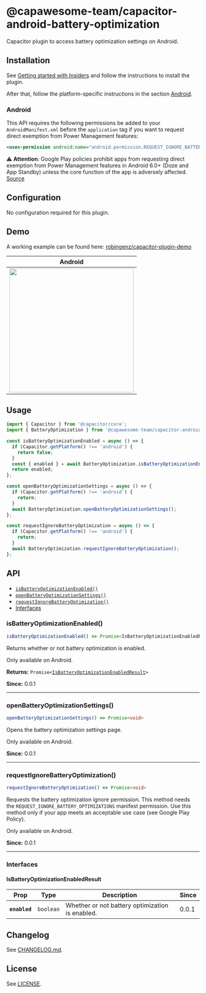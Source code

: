 # @capawesome-team/capacitor-android-battery-optimization

Capacitor plugin to access battery optimization settings on Android. 

## Installation

See [Getting started with Insiders](https://capawesome.io/insiders/getting-started/?plugin=capacitor-android-battery-optimization) and follow the instructions to install the plugin.

After that, follow the platform-specific instructions in the section [Android](#android).

### Android

This API requires the following permissions be added to your `AndroidManifest.xml` before the `application` tag if you want to request direct exemption from Power Management features:

```xml
<uses-permission android:name="android.permission.REQUEST_IGNORE_BATTERY_OPTIMIZATIONS" />
```

⚠️ **Attention**: Google Play policies prohibit apps from requesting direct exemption from Power Management features in Android 6.0+ (Doze and App Standby) unless the core function of the app is adversely affected. [Source](https://developer.android.com/training/monitoring-device-state/doze-standby.html#support_for_other_use_cases)

## Configuration

No configuration required for this plugin.

## Demo

A working example can be found here: [robingenz/capacitor-plugin-demo](https://github.com/robingenz/capacitor-plugin-demo)

| Android                                                                                                                         |
| ------------------------------------------------------------------------------------------------------------------------------- |
| <img src="https://user-images.githubusercontent.com/13857929/188197064-c042a970-f555-40b8-a19d-d05fc2443b5a.gif" width="324" /> |

## Usage

```typescript
import { Capacitor } from '@capacitor/core';
import { BatteryOptimization } from '@capawesome-team/capacitor-android-battery-optimization';

const isBatteryOptimizationEnabled = async () => {
  if (Capacitor.getPlatform() !== 'android') {
    return false;
  }
  const { enabled } = await BatteryOptimization.isBatteryOptimizationEnabled();
  return enabled;
};

const openBatteryOptimizationSettings = async () => {
  if (Capacitor.getPlatform() !== 'android') {
    return;
  }
  await BatteryOptimization.openBatteryOptimizationSettings();
};

const requestIgnoreBatteryOptimization = async () => {
  if (Capacitor.getPlatform() !== 'android') {
    return;
  }
  await BatteryOptimization.requestIgnoreBatteryOptimization();
};
```

## API

<docgen-index>

* [`isBatteryOptimizationEnabled()`](#isbatteryoptimizationenabled)
* [`openBatteryOptimizationSettings()`](#openbatteryoptimizationsettings)
* [`requestIgnoreBatteryOptimization()`](#requestignorebatteryoptimization)
* [Interfaces](#interfaces)

</docgen-index>

<docgen-api>
<!--Update the source file JSDoc comments and rerun docgen to update the docs below-->

### isBatteryOptimizationEnabled()

```typescript
isBatteryOptimizationEnabled() => Promise<IsBatteryOptimizationEnabledResult>
```

Returns whether or not battery optimization is enabled.

Only available on Android.

**Returns:** <code>Promise&lt;<a href="#isbatteryoptimizationenabledresult">IsBatteryOptimizationEnabledResult</a>&gt;</code>

**Since:** 0.0.1

--------------------


### openBatteryOptimizationSettings()

```typescript
openBatteryOptimizationSettings() => Promise<void>
```

Opens the battery optimization settings page.

Only available on Android.

**Since:** 0.0.1

--------------------


### requestIgnoreBatteryOptimization()

```typescript
requestIgnoreBatteryOptimization() => Promise<void>
```

Requests the battery optimization ignore permission.
This method needs the `REQUEST_IGNORE_BATTERY_OPTIMIZATIONS` manifest permission.
Use this method only if your app meets an acceptable use case (see Google Play Policy).

Only available on Android.

**Since:** 0.0.1

--------------------


### Interfaces


#### IsBatteryOptimizationEnabledResult

| Prop          | Type                 | Description                                     | Since |
| ------------- | -------------------- | ----------------------------------------------- | ----- |
| **`enabled`** | <code>boolean</code> | Whether or not battery optimization is enabled. | 0.0.1 |

</docgen-api>

## Changelog

See [CHANGELOG.md](https://github.com/capawesome-team/capacitor-plugins/blob/main/packages/android-battery-optimization/CHANGELOG.md).

## License

See [LICENSE](https://github.com/capawesome-team/capacitor-plugins/blob/main/packages/android-battery-optimization/LICENSE).
